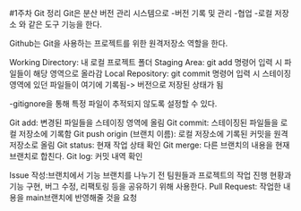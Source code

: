 #1주차 Git 정리
Git은 분산 버전 관리 시스템으로 
-버전 기록 및 관리
-협업
-로컬 저장소
와 같은 도구 기능을 한다.

Github는 Git을 사용하는 프로젝트를 위한 원격저장소 역할을 한다.

Working Directory: 내 로컬 프로젝트 폴더
Staging Area: git add 명령어 입력 시 파일들이 해당 영역으로 올라감
Local Repository:  git commit 명령어 입력 시 스테이징 영역에 있던 파일들이 여기에 기록됨-> 버전으로 저장된 상태가 됨

-gitignore을 통해 특정 파일이 추적되지 않도록 설정할 수 있다.

Git add: 변경된 파일들을 스테이징 영역에 올림
Git commit: 스테이징된 파일들을 로컬 저장소에 기록함
Git push origin (브랜치 이름): 로컬 저장소에 기록된 커밋을 원격 저장소로 올림
Git status: 현재 작업 상태 확인
Git merge: 다른 브랜치의 내용을 현재 브랜치로 합친다.
Git log: 커밋 내역 확인

Issue 작성:브랜치에서 기능 브랜치를 나누기 전 팀원들과 프로젝트의 작업 진행 현황과 기능 구현, 버그 수정, 리팩토링 등을 공유하기 위해 사용한다.
Pull Request: 작업한 내용을 main브랜치에 반영해줄 것을 요청